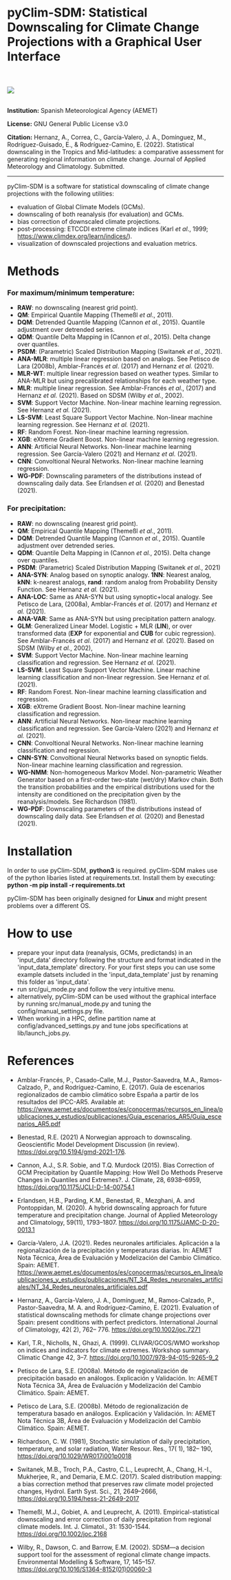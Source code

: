 # pyClim-SDM: Statistical Downscaling for Climate Change Projections with a Graphical User Interface  

<br/><br/>
![](doc/pyClim-SDM_demo.gif)
<br/><br/>

**Institution:** Spanish Meteorological Agency (AEMET)

**License:** GNU General Public License v3.0

**Citation:** Hernanz, A., Correa, C., García-Valero, J. A., Domínguez, M., Rodríguez-Guisado, E., & Rodríguez-Camino, E. (2022). Statistical downscaling in the Tropics and Mid-latitudes: a comparative assessment for generating regional information on climate change. Journal of Applied Meteorology and Climatology. Submitted.
___

pyClim-SDM is a software for statistical downscaling of climate change projections with the following utilities:
- evaluation of Global Climate Models (GCMs).
- downscaling of both reanalysis (for evaluation) and GCMs.
- bias correction of downscaled climate projections.
- post-processing: ETCCDI extreme climate indices (Karl *et al*., 1999; https://www.climdex.org/learn/indices/).
- visualization of downscaled projections and evaluation metrics.


# Methods

### For maximum/minimum temperature:
- **RAW**: no downscaling (nearest grid point).
- **QM**: Empirical Quantile Mapping (Themeßl *et al*., 2011).
- **DQM**: Detrended Quantile Mapping (Cannon *et al.*, 2015). Quantile adjustment over detrended series.
- **QDM**: Quantile Delta Mapping in (Cannon *et al.*, 2015). Delta change over quantiles.
- **PSDM**: (Parametric) Scaled Distribution Mapping (Switanek *et al.*, 2021).
- **ANA-MLR**: multiple linear regression based on analogs. See Petisco de Lara (2008b), Amblar-Francés *et al*. (2017) and Hernanz *et al.* (2021).
- **MLR-WT**: multiple linear regression based on weather types. Similar to ANA-MLR but using precalibrated relationships for each weather type.
- **MLR**: multiple linear regression. See Amblar-Francés *et al*., (2017) and Hernanz *et al.* (2021). Based on SDSM (Wilby *et al.*, 2002).
- **SVM**: Support Vector Machine. Non-linear machine learning regression. See Hernanz *et al.* (2021).
- **LS-SVM**: Least Square Support Vector Machine. Non-linear machine learning regression. See Hernanz *et al.* (2021).
- **RF**: Random Forest. Non-linear machine learning regression. 
- **XGB**: eXtreme Gradient Boost. Non-linear machine learning regression.  
- **ANN**: Artificial Neural Networks. Non-linear machine learning regression. See García-Valero (2021) and Hernanz *et al.* (2021).
- **CNN**: Convoltional Neural Networks. Non-linear machine learning regression.
- **WG-PDF**: Downscaling parameters of the distributions instead of downscaling daily data. See Erlandsen *et al.* (2020) and Benestad (2021).
 
### For precipitation:
- **RAW**: no downscaling (nearest grid point).
- **QM**: Empirical Quantile Mapping (Themeßl *et al*., 2011).
- **DQM**: Detrended Quantile Mapping (Cannon *et al.*, 2015). Quantile adjustment over detrended series.
- **QDM**: Quantile Delta Mapping in (Cannon *et al.*, 2015). Delta change over quantiles.
- **PSDM**: (Parametric) Scaled Distribution Mapping (Switanek *et al.*, 2021)
- **ANA-SYN**: Analog based on synoptic analogy. **1NN**: Nearest analog, **kNN**: k-nearest analogs, **rand**: random analog from Probability Density Function. See Hernanz *et al.* (2021).
- **ANA-LOC**: Same as ANA-SYN but using synoptic+local analogy. See Petisco de Lara, (2008a), Amblar-Francés *et al*. (2017) and Hernanz *et al.* (2021).
- **ANA-VAR**: Same as ANA-SYN but using precipitation pattern analogy.
- **GLM**: Generalized Linear Model. Logistic + MLR (**LIN**), or over transformed data (**EXP** for exponential and **CUB** for cubic regression). See Amblar-Francés *et al*. (2017) and Hernanz *et al.* (2021). Based on SDSM (Wilby *et al.*, 2002),
- **SVM**: Support Vector Machine. Non-linear machine learning classification and regression. See Hernanz *et al.* (2021). 
- **LS-SVM**: Least Square Support Vector Machine. Linear machine learning classification and non-linear regression. See Hernanz *et al.* (2021).
- **RF**: Random Forest. Non-linear machine learning classification and regression. 
- **XGB**: eXtreme Gradient Boost. Non-linear machine learning classification and regression. 
- **ANN**: Artificial Neural Networks. Non-linear machine learning classification and regression. See García-Valero (2021) and Hernanz *et al.* (2021).
- **CNN**: Convoltional Neural Networks. Non-linear machine learning classification and regression. 
- **CNN-SYN**: Convoltional Neural Networks based on synoptic fields. Non-linear machine learning classification and regression. 
- **WG-NMM**: Non-homogeneous Markov Model. Non-parametric Weather Generator based on a first-order two-state (wet/dry) Markov chain. Both the transition probabilities and the empirical distributions used for the intensity are conditioned on the precipitation given by the reanalysis/models. See Richardson (1981).
- **WG-PDF**: Downscaling parameters of the distributions instead of downscaling daily data. See Erlandsen *et al.* (2020) and Benestad (2021).


# Installation

In order to use pyClim-SDM, **python3** is required. pyClim-SDM makes use of the python libaries listed at 
requirements.txt. Install them by executing: **python -m pip install -r requirements.txt**

pyClim-SDM has been originally designed for **Linux** and might present problems over a different OS.


# How to use

- prepare your input data (reanalysis, GCMs, predictands) in an 'input_data' directory following the structure and format indicated in the 'input_data_template' directory. For your first steps you can use some example datsets included in the 'input_data_template' just by renaming this folder as 'input_data'.
- run src/gui_mode.py and follow the very intuitive menu.
- alternatively, pyClim-SDM can be used without the graphical interface by running src/manual_mode.py and tuning the config/manual_settings.py file.
- When working in a HPC, define partition name at config/advanced_settings.py and tune jobs specifications at lib/launch_jobs.py.

# References
 
- Amblar-Francés, P., Casado-Calle, M.J., Pastor-Saavedra, M.A., Ramos-Calzado, P., and Rodríguez-Camino, E. (2017). Guía de escenarios regionalizados de cambio climático sobre España a partir de los resultados del IPCC-AR5. Available at: https://www.aemet.es/documentos/es/conocermas/recursos_en_linea/publicaciones_y_estudios/publicaciones/Guia_escenarios_AR5/Guia_escenarios_AR5.pdf

- Benestad, R.E. (2021) A Norwegian approach to downscaling. Geoscientific Model Development Discussion (in review). https://doi.org/10.5194/gmd-2021-176. 

- Cannon, A.J., S.R. Sobie, and T.Q. Murdock (2015). Bias Correction of GCM Precipitation by Quantile Mapping: How Well Do Methods Preserve Changes in Quantiles and Extremes?. J. Climate, 28, 6938–6959, https://doi.org/10.1175/JCLI-D-14-00754.1

- Erlandsen, H.B., Parding, K.M., Benestad, R., Mezghani, A. and Pontoppidan, M. (2020). A hybrid downscaling approach for future temperature and precipitation change. Journal of Applied Meteorology and Climatology, 59(11), 1793–1807. https://doi.org/10.1175/JAMC-D-20-0013.1

- García-Valero, J.A. (2021). Redes neuronales artificiales. Aplicación a la regionalización de la precipitación y temperaturas diarias. In: AEMET Nota Técnica, Área de Evaluación y Modelización del Cambio Climático. Spain: AEMET. https://www.aemet.es/documentos/es/conocermas/recursos_en_linea/publicaciones_y_estudios/publicaciones/NT_34_Redes_neuronales_artificiales/NT_34_Redes_neuronales_artificiales.pdf

- Hernanz, A., García-Valero, J. A., Domínguez, M., Ramos-Calzado, P., Pastor-Saavedra, M. A. and Rodríguez-Camino, E. (2021). Evaluation of statistical downscaling methods for climate change projections over Spain: present conditions with perfect predictors. International Journal of Climatology, 42( 2), 762– 776. https://doi.org/10.1002/joc.7271

- Karl, T.R., Nicholls, N., Ghazi, A. (1999). CLIVAR/GCOS/WMO workshop on indices and indicators for climate extremes. Workshop summary. Climatic Change 42, 3–7. https://doi.org/10.1007/978-94-015-9265-9_2

- Petisco de Lara, S.E. (2008a). Método de regionalización de precipitación basado en análogos. Explicación y Validación. In: AEMET Nota Técnica 3A, Área de Evaluación y Modelización del Cambio Climático. Spain: AEMET. 

- Petisco de Lara, S.E. (2008b). Método de regionalización de temperatura basado en análogos. Explicación y Validación. In: AEMET Nota Técnica 3B, Área de Evaluación y Modelización del Cambio Climático. Spain: AEMET.

- Richardson, C. W. (1981), Stochastic simulation of daily precipitation, temperature, and solar radiation, Water Resour. Res., 17( 1), 182– 190, https://doi.org/10.1029/WR017i001p0018

- Switanek, M.B., Troch, P.A., Castro, C.L., Leuprecht, A., Chang, H.-I., Mukherjee, R., and Demaria, E.M.C. (2017). Scaled distribution mapping: a bias correction method that preserves raw climate model projected changes, Hydrol. Earth Syst. Sci., 21, 2649–2666, https://doi.org/10.5194/hess-21-2649-2017

- Themeßl, M.J., Gobiet, A. and Leuprecht, A. (2011). Empirical-statistical downscaling and error correction of daily precipitation from regional climate models. Int. J. Climatol., 31: 1530-1544. https://doi.org/10.1002/joc.2168

- Wilby, R., Dawson, C. and Barrow, E.M. (2002). SDSM—a decision support tool for the assessment of regional climate change impacts. Environmental Modelling & Software, 17, 145–157. https://doi.org/10.1016/S1364-8152(01)00060-3



